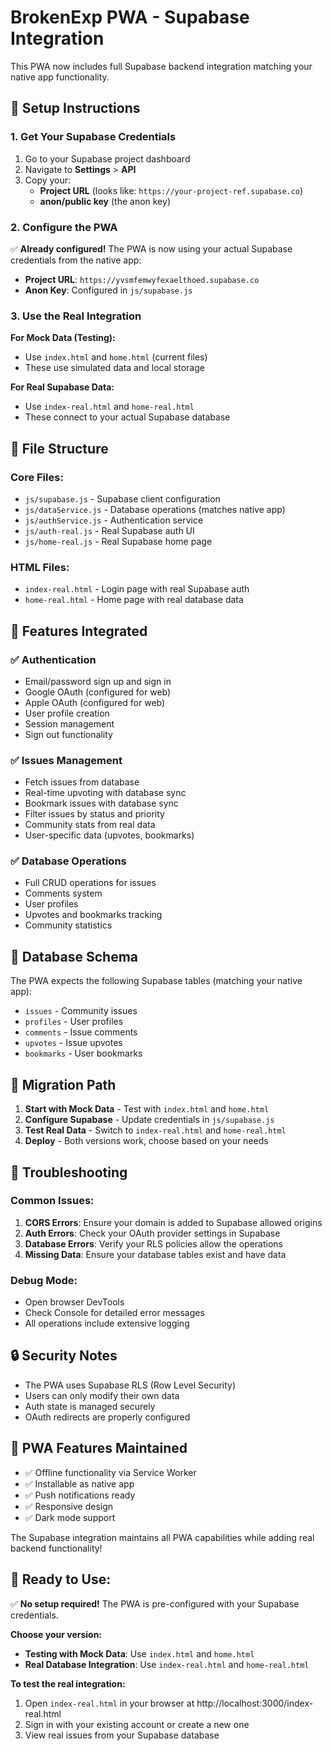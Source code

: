 # BrokenExp PWA - Supabase Integration

This PWA now includes full Supabase backend integration matching your native app functionality.

## 🔧 Setup Instructions

### 1. Get Your Supabase Credentials

1. Go to your Supabase project dashboard
2. Navigate to **Settings** > **API**
3. Copy your:
   - **Project URL** (looks like: `https://your-project-ref.supabase.co`)
   - **anon/public key** (the anon key)

### 2. Configure the PWA

✅ **Already configured!** The PWA is now using your actual Supabase credentials from the native app:
- **Project URL**: `https://yvsmfemwyfexaelthoed.supabase.co`
- **Anon Key**: Configured in `js/supabase.js`

### 3. Use the Real Integration

**For Mock Data (Testing):**
- Use `index.html` and `home.html` (current files)
- These use simulated data and local storage

**For Real Supabase Data:**
- Use `index-real.html` and `home-real.html`
- These connect to your actual Supabase database

## 📁 File Structure

### Core Files:
- `js/supabase.js` - Supabase client configuration
- `js/dataService.js` - Database operations (matches native app)
- `js/authService.js` - Authentication service
- `js/auth-real.js` - Real Supabase auth UI
- `js/home-real.js` - Real Supabase home page

### HTML Files:
- `index-real.html` - Login page with real Supabase auth
- `home-real.html` - Home page with real database data

## 🚀 Features Integrated

### ✅ Authentication
- Email/password sign up and sign in
- Google OAuth (configured for web)
- Apple OAuth (configured for web)
- User profile creation
- Session management
- Sign out functionality

### ✅ Issues Management
- Fetch issues from database
- Real-time upvoting with database sync
- Bookmark issues with database sync
- Filter issues by status and priority
- Community stats from real data
- User-specific data (upvotes, bookmarks)

### ✅ Database Operations
- Full CRUD operations for issues
- Comments system
- User profiles
- Upvotes and bookmarks tracking
- Community statistics

## 🎯 Database Schema

The PWA expects the following Supabase tables (matching your native app):

- `issues` - Community issues
- `profiles` - User profiles  
- `comments` - Issue comments
- `upvotes` - Issue upvotes
- `bookmarks` - User bookmarks

## 🔄 Migration Path

1. **Start with Mock Data** - Test with `index.html` and `home.html`
2. **Configure Supabase** - Update credentials in `js/supabase.js`
3. **Test Real Data** - Switch to `index-real.html` and `home-real.html`
4. **Deploy** - Both versions work, choose based on your needs

## 🐛 Troubleshooting

### Common Issues:

1. **CORS Errors**: Ensure your domain is added to Supabase allowed origins
2. **Auth Errors**: Check your OAuth provider settings in Supabase
3. **Database Errors**: Verify your RLS policies allow the operations
4. **Missing Data**: Ensure your database tables exist and have data

### Debug Mode:
- Open browser DevTools
- Check Console for detailed error messages
- All operations include extensive logging

## 🔒 Security Notes

- The PWA uses Supabase RLS (Row Level Security)
- Users can only modify their own data
- Auth state is managed securely
- OAuth redirects are properly configured

## 📱 PWA Features Maintained

- ✅ Offline functionality via Service Worker
- ✅ Installable as native app
- ✅ Push notifications ready
- ✅ Responsive design
- ✅ Dark mode support

The Supabase integration maintains all PWA capabilities while adding real backend functionality!

## 🚀 **Ready to Use:**

✅ **No setup required!** The PWA is pre-configured with your Supabase credentials.

**Choose your version:**
- **Testing with Mock Data**: Use `index.html` and `home.html` 
- **Real Database Integration**: Use `index-real.html` and `home-real.html`

**To test the real integration:**
1. Open `index-real.html` in your browser at http://localhost:3000/index-real.html
2. Sign in with your existing account or create a new one
3. View real issues from your Supabase database